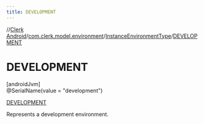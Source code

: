 ```yaml
---
title: DEVELOPMENT
---
```

//[Clerk Android](../../../../index.html)/[com.clerk.model.environment](../../index.html)/[InstanceEnvironmentType](../index.html)/[DEVELOPMENT](index.html)



# DEVELOPMENT



[androidJvm]\
@SerialName(value = &quot;development&quot;)



[DEVELOPMENT](index.html)



Represents a development environment.


